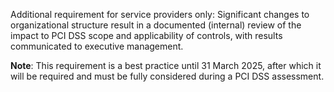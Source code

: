 Additional requirement for service providers only: Significant changes to organizational structure result in a documented (internal) review of the impact to PCI DSS scope and applicability of controls, with results communicated to executive management.

**Note**: This requirement is a best practice until 31 March 2025, after which it will be required and must be fully considered during a PCI DSS assessment.